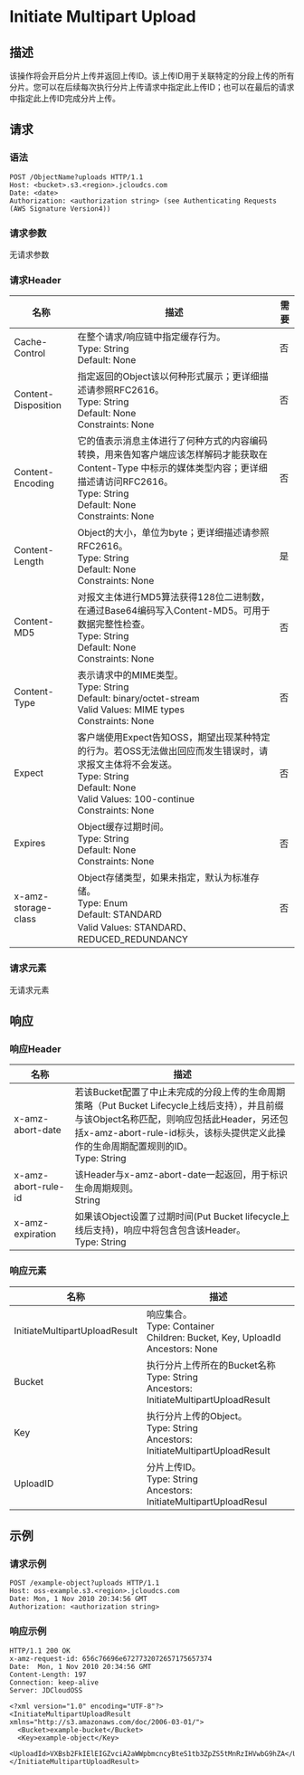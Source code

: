 # Initiate Multipart Upload

## 描述
该操作将会开启分片上传并返回上传ID。该上传ID用于关联特定的分段上传的所有分片。您可以在后续每次执行分片上传请求中指定此上传ID；也可以在最后的请求中指定此上传ID完成分片上传。

## 请求
### 语法
```
POST /ObjectName?uploads HTTP/1.1
Host: <bucket>.s3.<region>.jcloudcs.com 
Date: <date>
Authorization: <authorization string> (see Authenticating Requests (AWS Signature Version4))
```
### 请求参数
无请求参数
### 请求Header

名称|描述|需要
---|---|---
Cache-Control|在整个请求/响应链中指定缓存行为。<br>Type: String<br>Default: None|否
Content-Disposition|指定返回的Object该以何种形式展示；更详细描述请参照RFC2616。<br>Type: String<br>Default: None<br>Constraints: None|否
Content-Encoding|它的值表示消息主体进行了何种方式的内容编码转换，用来告知客户端应该怎样解码才能获取在 Content-Type 中标示的媒体类型内容；更详细描述请访问RFC2616。<br>Type: String<br>Default: None<br>Constraints: None|否
Content-Length|Object的大小，单位为byte；更详细描述请参照RFC2616。<br>Type: String<br>Default: None<br>Constraints: None|是
Content-MD5|对报文主体进行MD5算法获得128位二进制数，在通过Base64编码写入Content-MD5。可用于数据完整性检查。<br>Type: String<br>Default: None<br>Constraints: None|否
Content-Type|表示请求中的MIME类型。<br>Type: String<br>Default: binary/octet-stream<br>Valid Values: MIME types<br>Constraints: None|否
Expect|客户端使用Expect告知OSS，期望出现某种特定的行为。若OSS无法做出回应而发生错误时，请求报文主体将不会发送。<br>Type: String<br>Default: None<br>Valid Values: 100-continue<br>Constraints: None|否
Expires|Object缓存过期时间。<br>Type: String<br>Default: None<br>Constraints: None|否
x-amz-storage-class| Object存储类型，如果未指定，默认为标准存储。<br>Type: Enum<br>Default: STANDARD<br>Valid Values: STANDARD、REDUCED_REDUNDANCY|否

### 请求元素
无请求元素

## 响应
### 响应Header

名称|描述
---|---
x-amz-abort-date|若该Bucket配置了中止未完成的分段上传的生命周期策略（Put Bucket Lifecycle上线后支持），并且前缀与该Object名称匹配，则响应包括此Header，另还包括x-amz-abort-rule-id标头，该标头提供定义此操作的生命周期配置规则的ID。<br>Type: String
x-amz-abort-rule-id|该Header与x-amz-abort-date一起返回，用于标识生命周期规则。<br>String
x-amz-expiration|如果该Object设置了过期时间(Put Bucket lifecycle上线后支持)，响应中将包含包含该Header。<br>Type: String

### 响应元素

名称|描述
---|---
InitiateMultipartUploadResult|响应集合。<br>Type: Container<br>Children: Bucket, Key, UploadId<br>Ancestors: None
Bucket|执行分片上传所在的Bucket名称<br>Type: String<br>Ancestors: InitiateMultipartUploadResult
Key|执行分片上传的Object。<br>Type: String<br>Ancestors: InitiateMultipartUploadResult
UploadID|分片上传ID。<br>Type: String<br>Ancestors: InitiateMultipartUploadResul

## 示例
### 请求示例
```
POST /example-object?uploads HTTP/1.1
Host: oss-example.s3.<region>.jcloudcs.com 
Date: Mon, 1 Nov 2010 20:34:56 GMT
Authorization: <authorization string>
```
### 响应示例
```
HTTP/1.1 200 OK
x-amz-request-id: 656c76696e6727732072657175657374
Date:  Mon, 1 Nov 2010 20:34:56 GMT
Content-Length: 197
Connection: keep-alive
Server: JDCloudOSS

<?xml version="1.0" encoding="UTF-8"?>
<InitiateMultipartUploadResult xmlns="http://s3.amazonaws.com/doc/2006-03-01/">
  <Bucket>example-bucket</Bucket>
  <Key>example-object</Key>
  <UploadId>VXBsb2FkIElEIGZvciA2aWWpbmcncyBteS1tb3ZpZS5tMnRzIHVwbG9hZA</UploadId>
</InitiateMultipartUploadResult>
```
